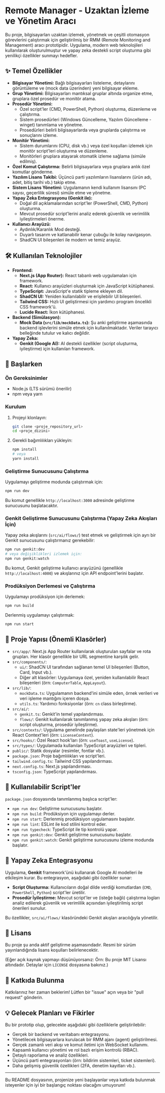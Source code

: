 
# Remote Manager - Uzaktan İzleme ve Yönetim Aracı

Bu proje, bilgisayarları uzaktan izlemek, yönetmek ve çeşitli otomasyon görevlerini çalıştırmak için geliştirilmiş bir RMM (Remote Monitoring and Management) aracı prototipidir. Uygulama, modern web teknolojileri kullanılarak oluşturulmuştur ve yapay zeka destekli script oluşturma gibi yenilikçi özellikler sunmayı hedefler.

## ✨ Temel Özellikler

- **Bilgisayar Yönetimi:** Bağlı bilgisayarları listeleme, detaylarını görüntüleme ve (mock data üzerinden) yeni bilgisayar ekleme.
- **Grup Yönetimi:** Bilgisayarları mantıksal gruplar altında organize etme, gruplara özel prosedür ve monitör atama.
- **Prosedür Yönetimi:**
    - Özel script'ler (CMD, PowerShell, Python) oluşturma, düzenleme ve çalıştırma.
    - Sistem prosedürleri (Windows Güncelleme, Yazılım Güncelleme - winget) tanımlama ve yönetme.
    - Prosedürleri belirli bilgisayarlarda veya gruplarda çalıştırma ve sonuçlarını izleme.
- **Monitör Yönetimi:**
    - Sistem durumlarını (CPU, disk vb.) veya özel koşulları izlemek için monitör script'leri oluşturma ve düzenleme.
    - Monitörleri gruplara atayarak otomatik izleme sağlama (simüle edilmiş).
- **Özel Komut Çalıştırma:** Belirli bilgisayarlara veya gruplara anlık özel komutlar gönderme.
- **Yazılım Lisans Takibi:** Üçüncü parti yazılımların lisanslarını (ürün adı, adet, bitiş tarihi vb.) takip etme.
- **Sistem Lisans Yönetimi:** Uygulamanın kendi kullanım lisansını (PC sayısı, geçerlilik süresi) simüle etme ve yönetme.
- **Yapay Zeka Entegrasyonu (Genkit ile):**
    - Doğal dil açıklamalarından script'ler (PowerShell, CMD, Python) oluşturma.
    - Mevcut prosedür script'lerini analiz ederek güvenlik ve verimlilik iyileştirmeleri önerme.
- **Kullanıcı Arayüzü:**
    - Aydınlık/Karanlık Mod desteği.
    - Duyarlı tasarım ve katlanabilir kenar çubuğu ile kolay navigasyon.
    - ShadCN UI bileşenleri ile modern ve temiz arayüz.

## 🛠️ Kullanılan Teknolojiler

- **Frontend:**
    - **Next.js (App Router):** React tabanlı web uygulamaları için framework.
    - **React:** Kullanıcı arayüzleri oluşturmak için JavaScript kütüphanesi.
    - **TypeScript:** JavaScript'e statik tipleme ekleyen dil.
    - **ShadCN UI:** Yeniden kullanılabilir ve erişilebilir UI bileşenleri.
    - **Tailwind CSS:** Hızlı UI geliştirmesi için yardımcı program öncelikli CSS framework'ü.
    - **Lucide React:** İkon kütüphanesi.
- **Backend (Simülasyon):**
    - **Mock Data (`src/lib/mockData.ts`):** Şu anki geliştirme aşamasında backend işlevlerini simüle etmek için kullanılmaktadır. Veriler tarayıcı belleğinde tutulur ve kalıcı değildir.
- **Yapay Zeka:**
    - **Genkit (Google AI):** AI destekli özellikler (script oluşturma, iyileştirme) için kullanılan framework.

## 🚀 Başlarken

### Ön Gereksinimler

- Node.js (LTS sürümü önerilir)
- npm veya yarn

### Kurulum

1.  Projeyi klonlayın:
    ```bash
    git clone <proje_repository_url>
    cd <proje_dizini>
    ```
2.  Gerekli bağımlılıkları yükleyin:
    ```bash
    npm install
    # veya
    yarn install
    ```

### Geliştirme Sunucusunu Çalıştırma

Uygulamayı geliştirme modunda çalıştırmak için:

```bash
npm run dev
```

Bu komut genellikle `http://localhost:3000` adresinde geliştirme sunucusunu başlatacaktır.

### Genkit Geliştirme Sunucusunu Çalıştırma (Yapay Zeka Akışları İçin)

Yapay zeka akışlarını (`src/ai/flows/`) test etmek ve geliştirmek için ayrı bir Genkit sunucusunu çalıştırmanız gerekebilir:

```bash
npm run genkit:dev
# veya değişiklikleri izlemek için:
npm run genkit:watch
```

Bu komut, Genkit geliştirme kullanıcı arayüzünü (genellikle `http://localhost:4000`) ve akışlarınız için API endpoint'lerini başlatır.

### Prodüksiyon Derlemesi ve Çalıştırma

Uygulamayı prodüksiyon için derlemek:

```bash
npm run build
```

Derlenmiş uygulamayı çalıştırmak:

```bash
npm run start
```

## 📁 Proje Yapısı (Önemli Klasörler)

-   `src/app/`: Next.js App Router kullanılarak oluşturulan sayfalar ve rota grupları. Her klasör genellikle bir URL segmentine karşılık gelir.
-   `src/components/`:
    -   `ui/`: ShadCN UI tarafından sağlanan temel UI bileşenleri (Button, Card, Input vb.).
    -   Diğer alt klasörler: Uygulamaya özel, yeniden kullanılabilir React bileşenleri (örn: `ComputerTable`, `AppLayout`).
-   `src/lib/`:
    -   `mockData.ts`: Uygulamanın backend'ini simüle eden, örnek verileri ve veri işleme mantığını içeren dosya.
    -   `utils.ts`: Yardımcı fonksiyonlar (örn: `cn` class birleştirme).
-   `src/ai/`:
    -   `genkit.ts`: Genkit'in temel yapılandırması.
    -   `flows/`: Genkit kullanılarak tanımlanmış yapay zeka akışları (örn: script oluşturma, prosedür iyileştirme).
-   `src/contexts/`: Uygulama genelinde paylaşılan state'leri yönetmek için React Context'leri (örn: `LicenseContext`).
-   `src/hooks/`: Özel React hook'ları (örn: `useToast`, `useLicense`).
-   `src/types/`: Uygulamada kullanılan TypeScript arayüzleri ve tipleri.
-   `public/`: Statik dosyalar (resimler, fontlar vb.).
-   `package.json`: Proje bağımlılıkları ve script'leri.
-   `tailwind.config.ts`: Tailwind CSS yapılandırması.
-   `next.config.ts`: Next.js yapılandırması.
-   `tsconfig.json`: TypeScript yapılandırması.

## 📜 Kullanılabilir Script'ler

`package.json` dosyasında tanımlanmış başlıca script'ler:

-   `npm run dev`: Geliştirme sunucusunu başlatır.
-   `npm run build`: Prodüksiyon için uygulamayı derler.
-   `npm run start`: Derlenmiş prodüksiyon uygulamasını başlatır.
-   `npm run lint`: ESLint ile kod stilini kontrol eder.
-   `npm run typecheck`: TypeScript ile tip kontrolü yapar.
-   `npm run genkit:dev`: Genkit geliştirme sunucusunu başlatır.
-   `npm run genkit:watch`: Genkit geliştirme sunucusunu izleme modunda başlatır.

## 🤖 Yapay Zeka Entegrasyonu

Uygulama, **Genkit** framework'ünü kullanarak Google AI modelleri ile etkileşim kurar. Bu entegrasyon, aşağıdaki gibi özellikler sunar:

-   **Script Oluşturma:** Kullanıcıların doğal dilde verdiği komutlardan (`CMD`, `PowerShell`, `Python`) script'ler üretilir.
-   **Prosedür İyileştirme:** Mevcut script'ler ve (isteğe bağlı) çalıştırma logları analiz edilerek güvenlik ve verimlilik açısından iyileştirilmiş script önerileri sunulur.

Bu özellikler, `src/ai/flows/` klasöründeki Genkit akışları aracılığıyla yönetilir.

## 📄 Lisans

Bu proje şu anda aktif geliştirme aşamasındadır. Resmi bir sürüm yayınlandığında lisans koşulları belirlenecektir.

(Eğer açık kaynak yapmayı düşünüyorsanız: Örn: Bu proje MIT Lisansı altındadır. Detaylar için `LICENSE` dosyasına bakınız.)

## 🤝 Katkıda Bulunma

Katkılarınız her zaman beklerim! Lütfen bir "issue" açın veya bir "pull request" gönderin.

## 💡 Gelecek Planları ve Fikirler

Bu bir prototip olup, gelecekte aşağıdaki gibi özelliklerle geliştirilebilir:

-   Gerçek bir backend ve veritabanı entegrasyonu.
-   Yönetilecek bilgisayarlara kurulacak bir RMM ajanı (agent) geliştirilmesi.
-   Gerçek zamanlı veri akışı ve komut iletimi için WebSocket kullanımı.
-   Kapsamlı kullanıcı yönetimi ve rol bazlı erişim kontrolü (RBAC).
-   Detaylı raporlama ve analiz özellikleri.
-   Üçüncü parti entegrasyonları (örn: bildirim sistemleri, ticket sistemleri).
-   Daha gelişmiş güvenlik özellikleri (2FA, denetim kayıtları vb.).

---

Bu README dosyasının, projenize yeni başlayanlar veya katkıda bulunmak isteyenler için iyi bir başlangıç noktası olacağını umuyorum!
